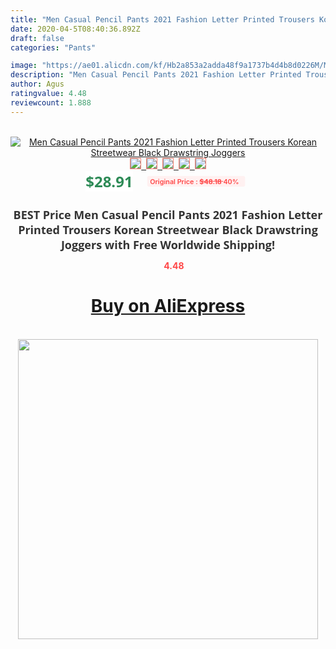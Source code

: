 ```yaml
---
title: "Men Casual Pencil Pants 2021 Fashion Letter Printed Trousers Korean Streetwear Black Drawstring Joggers"
date: 2020-04-5T08:40:36.892Z
draft: false
categories: "Pants"

image: "https://ae01.alicdn.com/kf/Hb2a853a2adda48f9a1737b4d4b8d0226M/Men-Casual-Pencil-Pants-2021-Fashion-Letter-Printed-Trousers-Korean-Streetwear-Black-Drawstring-Joggers.jpg"
description: "Men Casual Pencil Pants 2021 Fashion Letter Printed Trousers Korean Streetwear Black Drawstring Joggers"
author: Agus
ratingvalue: 4.48
reviewcount: 1.888
---
```

<br>
<div style="text-align: center;">
<a href="https://s.click.aliexpress.com/e/_AOPHal" target="_blank" rel="nofollow noopener noreferrer"><img alt="Men Casual Pencil Pants 2021 Fashion Letter Printed Trousers Korean Streetwear Black Drawstring Joggers" class="magnifier-image" src="https://ae01.alicdn.com/kf/Hb2a853a2adda48f9a1737b4d4b8d0226M/Men-Casual-Pencil-Pants-2021-Fashion-Letter-Printed-Trousers-Korean-Streetwear-Black-Drawstring-Joggers.jpg_640x640.jpg">
<br>
<img style="border:1px solid salmon" src="https://ae01.alicdn.com/kf/Hb2a853a2adda48f9a1737b4d4b8d0226M/Men-Casual-Pencil-Pants-2021-Fashion-Letter-Printed-Trousers-Korean-Streetwear-Black-Drawstring-Joggers.jpg_120x120.jpg">&nbsp;&nbsp;<img style="border:1px solid salmon" src="https://ae01.alicdn.com/kf/Hb9b93f7832214972b759cffe0bd700356/Men-Casual-Pencil-Pants-2021-Fashion-Letter-Printed-Trousers-Korean-Streetwear-Black-Drawstring-Joggers.jpg_120x120.jpg">&nbsp;&nbsp;<img style="border:1px solid salmon" src="https://ae01.alicdn.com/kf/H9dac5223d53b45e49e200bd97d46aeeet/Men-Casual-Pencil-Pants-2021-Fashion-Letter-Printed-Trousers-Korean-Streetwear-Black-Drawstring-Joggers.jpg_120x120.jpg">&nbsp;&nbsp;<img style="border:1px solid salmon" src="https://ae01.alicdn.com/kf/H76a63f2360b94dc399de698a8c8b2c3fX/Men-Casual-Pencil-Pants-2021-Fashion-Letter-Printed-Trousers-Korean-Streetwear-Black-Drawstring-Joggers.jpg_120x120.jpg">&nbsp;&nbsp;<img style="border:1px solid salmon" src="https://ae01.alicdn.com/kf/Haa57c636ffff4582aabec3bbe01c153f0/Men-Casual-Pencil-Pants-2021-Fashion-Letter-Printed-Trousers-Korean-Streetwear-Black-Drawstring-Joggers.jpg_120x120.jpg"></a></div><br0>
<div style="text-align: center;"><span style="background-color: white; border: 0px; box-sizing: border-box; color: seagreen; display: inline-block; font-family: &quot;open sans&quot; , &quot;arial&quot; , &quot;helvetica&quot; , sans-serif , &quot;heiti&quot;; font-size: 24px; font-stretch: inherit; font-weight: 700; line-height: inherit; margin: 0px 10px 0px 0px; padding: 0px; vertical-align: middle;">$28.91 </span>
<span style="background: rgb(255 , 241 , 241); border-radius: 3px; border: 0px; box-sizing: border-box; color: #ff4747; display: inline-block; font-family: inherit; font-size: 12px; font-stretch: inherit; font-style: inherit; font-variant: inherit; font-weight: 600; line-height: inherit; margin: 0px; padding: 2px 5px; transform: scale(0.9); vertical-align: middle;">Original Price : <b style="text-decoration: line-through;">$48.18 </b> 40%&nbsp;&nbsp;</span></div>
<h1 style="color: #333333; display: inline-block; font-family: &quot;open sans&quot; , &quot;arial&quot; , &quot;helvetica&quot; , sans-serif , &quot;heiti&quot;; font-size: 18px; font-stretch: inherit; font-weight: 700; text-align: center;">BEST Price Men Casual Pencil Pants 2021 Fashion Letter Printed Trousers Korean Streetwear Black Drawstring Joggers with Free Worldwide Shipping!</h1>
<div style="color: #ff4747; text-align: center;">
<img src="https://4.bp.blogspot.com/-M0ZcTcb-5uY/XleCXlxnR4I/AAAAAAAAAEc/OrjgMkXV1oMQFaCRZj5HQwOCBcu3w1FegCPcBGAYYCw/s1600/star.png" style="height: 15px;">&nbsp;<b>4.48</b></div>
<div class="button_cont" align="center"><a class="buynow_a" href="https://s.click.aliexpress.com/e/_AOPHal" target="_blank" rel="nofollow noopener noreferrer"><H1>Buy on AliExpress</H1></a></div><br>
<div class="separator" style="clear: both; text-align: center;">
<img src="https://lh3.googleusercontent.com/-pTy5HemUv9M/XlePHvY0dAI/AAAAAAAAAE4/0nX5iRUoIWY8eMW9Dpxeirr157OZliDIgCLcBGAsYHQ/s1600/badge.gif" width="480">
</div>
